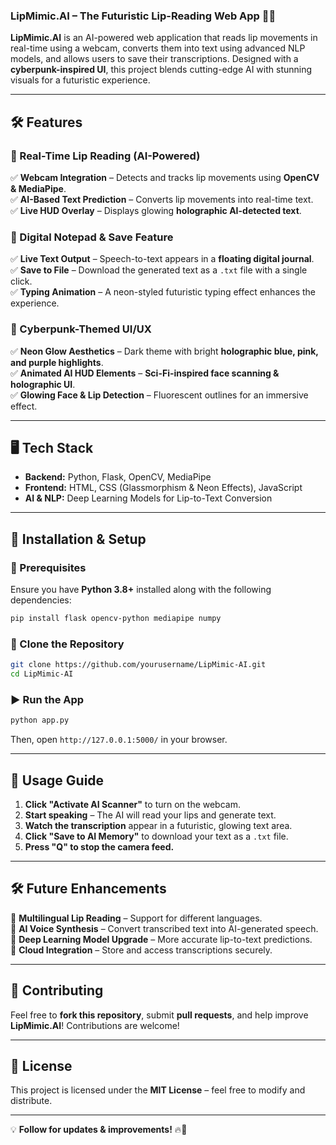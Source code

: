 ### **LipMimic.AI – The Futuristic Lip-Reading Web App** 🚀🔮  

**LipMimic.AI** is an AI-powered web application that reads lip movements in real-time using a webcam, converts them into text using advanced NLP models, and allows users to save their transcriptions. Designed with a **cyberpunk-inspired UI**, this project blends cutting-edge AI with stunning visuals for a futuristic experience.  

---

## **🛠️ Features**  

### **🎥 Real-Time Lip Reading (AI-Powered)**  
✅ **Webcam Integration** – Detects and tracks lip movements using **OpenCV & MediaPipe**.  
✅ **AI-Based Text Prediction** – Converts lip movements into real-time text.  
✅ **Live HUD Overlay** – Displays glowing **holographic AI-detected text**.  

### **📜 Digital Notepad & Save Feature**  
✅ **Live Text Output** – Speech-to-text appears in a **floating digital journal**.  
✅ **Save to File** – Download the generated text as a `.txt` file with a single click.  
✅ **Typing Animation** – A neon-styled futuristic typing effect enhances the experience.  

### **🌌 Cyberpunk-Themed UI/UX**  
✅ **Neon Glow Aesthetics** – Dark theme with bright **holographic blue, pink, and purple highlights**.  
✅ **Animated AI HUD Elements** – **Sci-Fi-inspired face scanning & holographic UI**.  
✅ **Glowing Face & Lip Detection** – Fluorescent outlines for an immersive effect.  

---

## **🖥️ Tech Stack**  

- **Backend:** Python, Flask, OpenCV, MediaPipe  
- **Frontend:** HTML, CSS (Glassmorphism & Neon Effects), JavaScript  
- **AI & NLP:** Deep Learning Models for Lip-to-Text Conversion  

---

## **🚀 Installation & Setup**  

### **🔧 Prerequisites**  
Ensure you have **Python 3.8+** installed along with the following dependencies:  

```bash
pip install flask opencv-python mediapipe numpy
```

### **📂 Clone the Repository**  
```bash
git clone https://github.com/yourusername/LipMimic-AI.git
cd LipMimic-AI
```

### **▶️ Run the App**  
```bash
python app.py
```
Then, open `http://127.0.0.1:5000/` in your browser.  

---

## **📜 Usage Guide**  

1. **Click "Activate AI Scanner"** to turn on the webcam.  
2. **Start speaking** – The AI will read your lips and generate text.  
3. **Watch the transcription** appear in a futuristic, glowing text area.  
4. **Click "Save to AI Memory"** to download your text as a `.txt` file.  
5. **Press "Q" to stop the camera feed.**  

---

## **🛠️ Future Enhancements**  

🔹 **Multilingual Lip Reading** – Support for different languages.  
🔹 **AI Voice Synthesis** – Convert transcribed text into AI-generated speech.  
🔹 **Deep Learning Model Upgrade** – More accurate lip-to-text predictions.  
🔹 **Cloud Integration** – Store and access transcriptions securely.  

---

## **🤖 Contributing**  

Feel free to **fork this repository**, submit **pull requests**, and help improve **LipMimic.AI**! Contributions are welcome!  

---

## **📜 License**  

This project is licensed under the **MIT License** – feel free to modify and distribute.  

---

💡 **Follow for updates & improvements!** 🔥🚀

